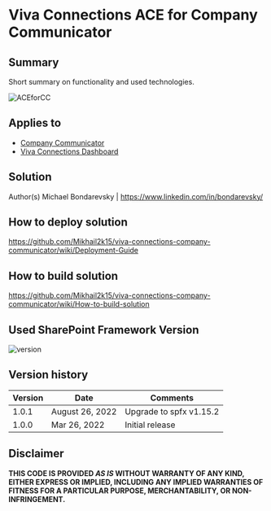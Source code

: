 # Viva Connections ACE for Company Communicator

## Summary

Short summary on functionality and used technologies.

![ACEforCC](https://user-images.githubusercontent.com/11201670/160255163-9a0f4669-3cc1-4a6e-b713-027595fbe517.png)

## Applies to

- [Company Communicator](https://github.com/OfficeDev/microsoft-teams-apps-company-communicator)
- [Viva Connections Dashboard](https://docs.microsoft.com/en-us/viva/connections/create-dashboard)

## Solution

Author(s)
Michael Bondarevsky | https://www.linkedin.com/in/bondarevsky/

## How to deploy solution

https://github.com/Mikhail2k15/viva-connections-company-communicator/wiki/Deployment-Guide

## How to build solution

https://github.com/Mikhail2k15/viva-connections-company-communicator/wiki/How-to-build-solution


## Used SharePoint Framework Version

![version](https://img.shields.io/badge/version-1.15.2-green.svg)

## Version history

| Version | Date            | Comments                |
| ------- | --------------- | ----------------------- |
| 1.0.1   | August 26, 2022 | Upgrade to spfx v1.15.2 |
| 1.0.0   | Mar 26, 2022    | Initial release         |

## Disclaimer

**THIS CODE IS PROVIDED _AS IS_ WITHOUT WARRANTY OF ANY KIND, EITHER EXPRESS OR IMPLIED, INCLUDING ANY IMPLIED WARRANTIES OF FITNESS FOR A PARTICULAR PURPOSE, MERCHANTABILITY, OR NON-INFRINGEMENT.**
